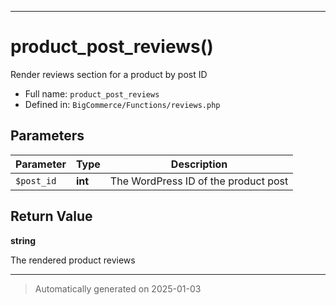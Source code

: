 ***

# product_post_reviews()

Render reviews section for a product by post ID




* Full name: `product_post_reviews`
* Defined in: `BigCommerce/Functions/reviews.php`

## Parameters

| Parameter | Type | Description |
|-----------|------|-------------|
| `$post_id` | **int** | The WordPress ID of the product post |

## Return Value

**string**

The rendered product reviews

***
> Automatically generated on 2025-01-03
